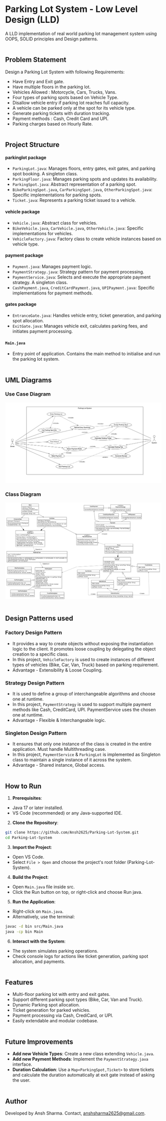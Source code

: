# Parking Lot System - Low Level Design (LLD) <br>

A LLD implementation of real world parking lot management system using OOPS, SOLID principles and Design patterns. <br> <br>

## Problem Statement <br>

Design a Parking Lot System with following Requirements: <br>

- Have Entry and Exit gate. <br>
- Have multiple floors in the parking lot.<br>
- Vehicles Allowed : Motorcycle, Cars, Trucks, Vans. <br>
- Four types of parking spots based on Vehicle Type. <br>
- Disallow vehicle entry if parking lot reaches full capacity. <br>
- A vehicle can be parked only at the spot for its vehicle type. <br>
- Generate parking tickets with duration tracking. <br>
- Payment methods : Cash, Credit Card and UPI. <br>
- Parking charges based on Hourly Rate. <br><br>

## Project Structure <br>

#### parkinglot package <br>
- ```ParkingLot.java```: Manages floors, entry gates, exit gates, and parking spot booking. A singleton class.<br>
- ```ParkingFloor.java```: Manages parking spots and updates its availability. <br>
- ```ParkingSpot.java```: Abstract representation of a parking spot.<br>
- ```BikeParkingSpot.java```, ```CarParkingSpot.java```, ```OtherParkingSpot.java```: Specific implementations for parking spots. <br>
- ```Ticket.java```: Represents a parking ticket issued to a vehicle. <br>

#### vehicle package <br>
- ```Vehicle.java```: Abstract class for vehicles. <br>
- ```BikeVehicle.java```, ```CarVehicle.java```, ```OtherVehicle.java```: Specific implementations for vehicles. <br>
- ```VehicleFactory.java```: Factory class to create vehicle instances based on vehicle type. <br>

#### payment package <br>
- ```Payment.java```: Manages payment logic. <br>
- ```PaymentStrategy.java```: Strategy pattern for payment processing. <br>
- ```PaymentService.java```: Selects and execute the appropriate payment strategy. A singleton class. <br>
- ```CashPayment.java```, ```CreditCardPayment.java```, ```UPIPayment.java```: Specific implementations for payment methods. <br>

#### gates package <br>
- ```EntranceGate.java```: Handles vehicle entry, ticket generation, and parking spot allocation. <br> 
- ```ExitGate.java```: Manages vehicle exit, calculates parking fees, and initiates payment processing. <br>

#### ```Main.java``` <br>
- Entry point of application. Contains the main method to initialise and run the parking lot system. <br><br>

## UML Diagrams <br>

### Use Case Diagram <br>
![Use Case](Parking-Lot-System/diagrams/Usecase_Diagram.png) <br>

### Class Diagram <br>
![Class](Parking-Lot-System/diagrams/Class_Diagram.png)<br><br>

## Design Patterns used <br>

### Factory Design Pattern <br>
- It provides a way to create objects without exposing the instantiation logic to the client. It promotes loose coupling by delegating the object creation to a specific class. <br>
- In this project, ```VehicleFactory``` is used to create instances of different types of vehicles (Bike, Car, Van, Truck) based on parking requirement. <br>
- Advantage - Extensibility & Loose Coupling. <br>

### Strategy Design Pattern <br>
- It is used to define a group of interchangeable algorithms and choose one at runtime. <br>
- In this project, ```PaymentStrategy``` is used to support multiple payment methods like Cash, CreditCard, UPI. PaymentService uses the chosen one at runtime. <br>
- Advantage - Flexible & Interchangeable logic. <br>

### Singleton Design Pattern <br>
- It ensures that only one instance of the class is created in the entire application. Must handle Multithreading case. <br>
- In this project, ```PaymentService``` & ```ParkingLot``` is implemented as Singleton class to maintain a single instance of it across the system. <br>
- Advantage - Shared instance, Global access. <br> <br>

## How to Run <br>

1. **Prerequisites**: <br>
- Java 17 or later installed. <br>
- VS Code (recommended) or any Java-supported IDE. <br>

2. **Clone the Repository**: <br>
```bash
git clone https://github.com/Ansh2625/Parking-Lot-System.git 
cd Parking-Lot-System
``` 

3. **Import the Project**: <br>
- Open VS Code. <br>
- Select ```File > Open``` and choose the project's root folder (Parking-Lot-System). <br>

4. **Build the Project**: <br>
- Open ```Main.java``` file inside src. <br>
- Click the Run button on top, or right-click and choose Run java. <br>

5. **Run the Application**: <br>
- Right-click on ```Main.java```. <br>
- Alternatively, use the terminal: <br>
```bash
javac -d bin src/Main.java 
java -cp bin Main
```

6. **Interact with the System**: <br>
- The system simulates parking operations. <br>
- Check console logs for actions like ticket generation, parking spot allocation, and payments. <br> <br>

## Features <br>
- Multi-floor parking lot with entry and exit gates. <br>
- Support different parking spot types (Bike, Car, Van and Truck). <br>
- Dynamic Parking spot allocation. <br>
- Ticket generation for parked vehicles. <br>
- Payment processing via Cash, CrediCard, or UPI. <br>
- Easily extendable and modular codebase. <br><br>

## Future Improvements <br>
- **Add new Vehicle Types**: Create a new class extending ```Vehicle.java```. <br>
- **Add new Payment Methods**: Implement the ```PaymentStrategy.java``` interface. <br>
- **Duration Calculation**: Use a ```Map<ParkingSpot,Ticket>``` to store tickets and calculate the duration automatically at exit gate instead of asking the user. <br> <br>

## Author <br>
Developed by Ansh Sharma. Contact, anshsharma2625@gmail.com. 